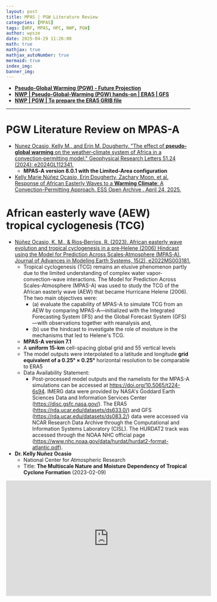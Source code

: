 ```yaml
---
layout: post
title: MPAS | PGW Literature Review 
categories: [MPAS]
tags: [WRF, MPAS, HPC, NWP, PGW]
author: wpsze
date: 2025-04-29 11:26:00
math: true
mathjax: true
mathjax_autoNumber: true
mermaid: true
index_img: 
banner_img: 
---
```


- [**Pseudo-Global Warming (PGW) - Future Projection**](https://waipangsze.github.io/2024/09/30/PGW/)
- [**NWP | Pseudo-Global-Warming (PGW) hands-on | ERA5 | GFS**](https://waipangsze.github.io/2025/02/03/NWP-PGW-hands-on-ERA5-GFS/)
- [**NWP | PGW | To prepare the ERA5 GRIB file**](https://waipangsze.github.io/2025/02/05/NWP-PGW-To-prepare-the-ERA5-GRIB-file/)

---

# PGW Literature Review on MPAS-A

- [Nunez Ocasio, Kelly M., and Erin M. Dougherty. "The effect of **pseudo‐global warming** on the weather‐climate system of Africa in a convection‐permitting model." Geophysical Research Letters 51.24 (2024): e2024GL112341.](https://agupubs.onlinelibrary.wiley.com/doi/pdfdirect/10.1029/2024GL112341)
  - **MPAS‐A version 8.0.1 with the Limited‐Area configuration**
- [Kelly Marie Núñez Ocasio, Erin Dougherty, Zachary Moon, et al. Response of African Easterly Waves to a **Warming Climate**: A Convection-Permitting Approach. ESS Open Archive . April 24, 2025.](https://essopenarchive.org/doi/full/10.22541/essoar.174547926.68665522/v1)

# African easterly wave (AEW) tropical cyclogenesis (TCG) 

- [Núñez Ocasio, K. M., & Rios‐Berrios, R. (2023). African easterly wave evolution and tropical cyclogenesis in a pre‐Helene (2006) Hindcast using the Model for Prediction Across Scales‐Atmosphere (MPAS‐A). Journal of Advances in Modeling Earth Systems, 15(2), e2022MS003181.](https://agupubs.onlinelibrary.wiley.com/doi/pdfdirect/10.1029/2022MS003181)
  - Tropical cyclogenesis (TCG) remains an elusive phenomenon partly due to the limited understanding of complex water vapor-convection-wave interactions. The Model for Prediction Across Scales-Atmosphere (MPAS-A) was used to study the TCG of the African easterly wave (AEW) that became Hurricane Helene (2006). The two main objectives were: 
    - (a) evaluate the capability of MPAS-A to simulate TCG from an AEW by comparing MPAS-A—initialized with the Integrated Forecasting System (IFS) and the Global Forecast System (GFS)—with observations together with reanalysis and, 
    - (b) use the hindcast to investigate the role of moisture in the mechanisms that led to Helene's TCG.
  - **MPAS-A version 7.1**
  - A **uniform 15-km** cell-spacing global grid and 55 vertical levels
  - The model outputs were interpolated to a latitude and longitude **grid equivalent of a 0.25° × 0.25°** horizontal resolution to be comparable to ERA5
  - Data Availability Statement:
    - Post-processed model outputs and the namelists for the MPAS-A simulations can be accessed at <https://doi.org/10.5065/t224-6s94>. IMERG data were provided by NASA's Goddard Earth Sciences Data and Information Services Center (<https://disc.gsfc.nasa.gov/>). The ERA5 (<https://rda.ucar.edu/datasets/ds633.0/>) and GFS (<https://rda.ucar.edu/datasets/ds083.2/>) data were accessed via NCAR Research Data Archive through the Computational and Information Systems Laboratory (CISL). The HURDAT2 track was accessed through the NOAA NHC official page (<https://www.nhc.noaa.gov/data/hurdat/hurdat2-format-atlantic.pdf>).
- **Dr. Kelly Nuñez Ocasio**
  - National Center for Atmospheric Research
  - Title: **The Multiscale Nature and Moisture Dependency of Tropical Cyclone Formation** (2023-02-09)

<iframe width="560" height="315" src="https://www.youtube.com/embed/JQwKkEmRTPg" title="UW-AOS Colloquium - 2/20/2023 - Kelly Núñez Ocasio, NCAR" frameborder="0" allow="accelerometer; autoplay; clipboard-write; encrypted-media; gyroscope; picture-in-picture; web-share" referrerpolicy="strict-origin-when-cross-origin" allowfullscreen></iframe>